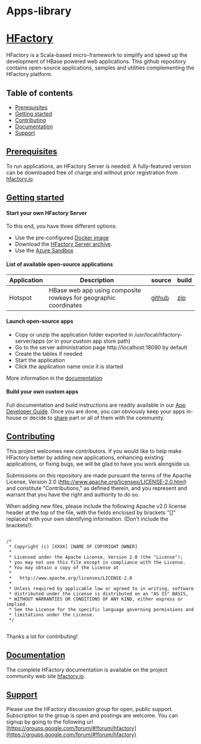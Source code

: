 Apps-library
============
# [HFactory](http://hfactory.io)

HFactory is a Scala-based micro-framework to simplify and speed up the development of HBase powered web applications. This github repository contains open-source applications, samples and utilities complementing the HFactory platform.

## Table of contents

- <a href="#prerequisites">Prerequisites</a>
- <a href="#getting-started">Getting started</a>
- <a href="#contributing">Contributing</a>
- <a href="#documentation">Documentation</a>
- <a href="#support">Support</a>

## <a href="#prerequisites" id="prerequisites">Prerequisites</a>

To run applications, an HFactory Server is needed. A fully-featured version can be downloaded free of charge and without prior registration from [hfactory.io](http://hfactory.io/getting-started/).

## <a href="#getting-started" id="getting-started">Getting started</a>

#### Start your own HFactory Server

To this end, you have three different options:
- Use the pre-configured [Docker image](http://hfactory.io/getting-started/docker-start/)
- Download the [HFactory Server archive](http://hfactory.io/getting-started/server-start/).
- Use the [Azure Sandbox](https://azure.microsoft.com/en-us/marketplace/partners/ubeeko/hfactory-tools-sandbox/)

#### List of available open-source applications

| Application | Description                                                      | source                                        | build                                        |
| ----------- | ---------------------------------------------------------------- | --------------------------------------------- | -------------------------------------------- |
| Hotspot     | HBase web app using composite rowkeys for geographic coordinates | [github](https://github.com/hfactory/Hotspot) | [zip](http://hfactory.io/assets/Hotspot-1.2.1.zip) |

#### Launch open-source apps

- Copy or unzip the application folder exported in /usr/local/hfactory-server/apps (or in your custom app store path)
- Go to the server administration page http://localhost:18090 by default
- Create the tables if needed
- Start the application
- Click the application name once it is started

More information in the [documentation](#documentation)

#### Build your own custom apps

Full documentation and build instructions are readily available in our [App Developer Guide](http://hfactory.io/documentation/app-developer-guide/). Once you are done, you can obviously keep your apps in-house or decide to <a href="#contributing">share</a> part or all of them with the community.

## <a href="#contributing" id="contributing">Contributing</a>

This project welcomes new contributors. If you would like to help make HFactory better by adding new applications, enhancing existing applications, or fixing bugs, we will be glad to have you work alongside us.

Submissions on this repository are made pursuant the terms of the Apache License, Version 2.0 (http://www.apache.org/licenses/LICENSE-2.0.html) and constitute "Contributions," as defined therein, and you represent and warrant that you have the right and authority to do so.

When adding new files, please include the following Apache v2.0 license header at the top of the file, with the fields enclosed by brackets "[]" replaced with your own identifying information. (Don't include the brackets!):
<pre><code>
/*
 * Copyright (c) [XXXX] [NAME OF COPYRIGHT OWNER]
 *
 * Licensed under the Apache License, Version 2.0 (the "License");
 * you may not use this file except in compliance with the License.
 * You may obtain a copy of the License at
 *
 *   http://www.apache.org/licenses/LICENSE-2.0
 *
 * Unless required by applicable law or agreed to in writing, software
 * distributed under the License is distributed on an "AS IS" BASIS,
 * WITHOUT WARRANTIES OR CONDITIONS OF ANY KIND, either express or implied.
 * See the License for the specific language governing permissions and
 * limitations under the License.
 */
 </code></pre>
 Thanks a lot for contributing!

## <a href="#documentation" id="documentation">Documentation</a>

 The complete HFactory documentation is available on the project community web site [hfactory.io](http://hfactory.io).

## <a href="#support" id="support">Support</a>

Please use the HFactory discussion group for open, public support. Subscription to the group is open and postings are welcome. You can signup by going to the following url [https://groups.google.com/forum/#!forum/hfactory](https://groups.google.com/forum/#!forum/hfactory)
